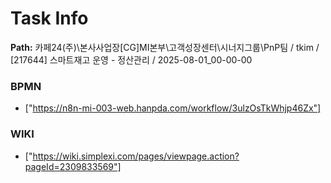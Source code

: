 # Task Info

**Path:** 카페24(주)\본사사업장\[CG]MI본부\고객성장센터\시너지그룹\PnP팀 / tkim / [217644] 스마트재고 운영 - 정산관리 / 2025-08-01_00-00-00

### BPMN
- ["https://n8n-mi-003-web.hanpda.com/workflow/3ulzOsTkWhjp46Zx"]

### WIKI
- ["https://wiki.simplexi.com/pages/viewpage.action?pageId=2309833569"]

